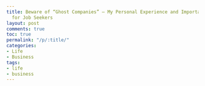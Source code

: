 ```yaml
---
title: Beware of “Ghost Companies” — My Personal Experience and Important Lessons
  for Job Seekers
layout: post
comments: true
toc: true
permalink: "/p/:title/"
categories:
- Life
- Business
tags:
- life
- business
---
```


